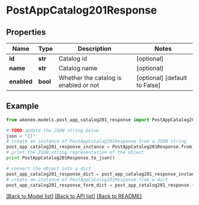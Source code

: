 # PostAppCatalog201Response


## Properties
Name | Type | Description | Notes
------------ | ------------- | ------------- | -------------
**id** | **str** | Catalog id | [optional] 
**name** | **str** | Catalog name | [optional] 
**enabled** | **bool** | Whether the catalog is enabled or not | [optional] [default to False]

## Example

```python
from akeneo.models.post_app_catalog201_response import PostAppCatalog201Response

# TODO update the JSON string below
json = "{}"
# create an instance of PostAppCatalog201Response from a JSON string
post_app_catalog201_response_instance = PostAppCatalog201Response.from_json(json)
# print the JSON string representation of the object
print PostAppCatalog201Response.to_json()

# convert the object into a dict
post_app_catalog201_response_dict = post_app_catalog201_response_instance.to_dict()
# create an instance of PostAppCatalog201Response from a dict
post_app_catalog201_response_form_dict = post_app_catalog201_response.from_dict(post_app_catalog201_response_dict)
```
[[Back to Model list]](../README.md#documentation-for-models) [[Back to API list]](../README.md#documentation-for-api-endpoints) [[Back to README]](../README.md)


